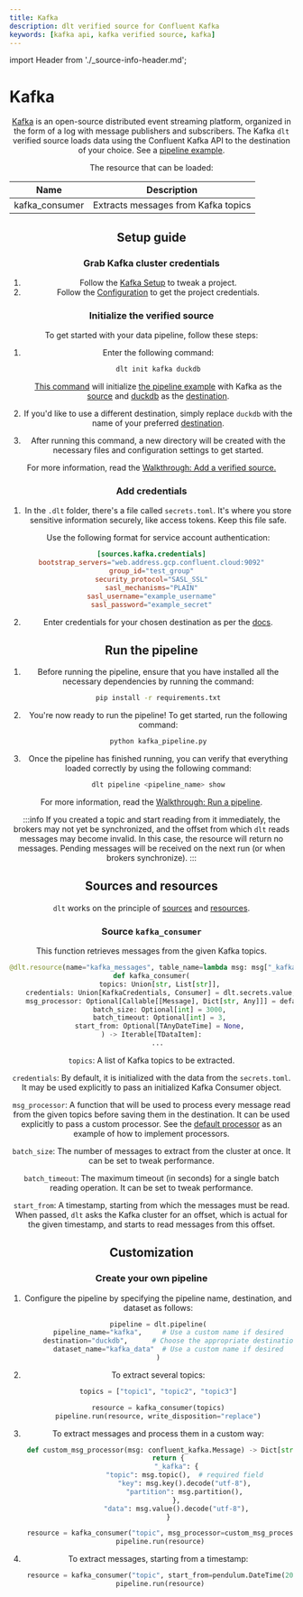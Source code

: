 ```yaml
---
title: Kafka
description: dlt verified source for Confluent Kafka
keywords: [kafka api, kafka verified source, kafka]
---
```

import Header from './_source-info-header.md';

# Kafka

<Header/>

[Kafka](https://www.confluent.io/) is an open-source distributed event streaming platform, organized
in the form of a log with message publishers and subscribers.
The Kafka `dlt` verified source loads data using the Confluent Kafka API to the destination of your choice.
See a [pipeline example](https://github.com/dlt-hub/verified-sources/blob/master/sources/kafka_pipeline.py).

The resource that can be loaded:

| Name              | Description                                |
| ----------------- |--------------------------------------------|
| kafka_consumer    | Extracts messages from Kafka topics        |

## Setup guide

### Grab Kafka cluster credentials

1. Follow the [Kafka Setup](https://developer.confluent.io/get-started/python/#kafka-setup) to tweak a
project.
2. Follow the [Configuration](https://developer.confluent.io/get-started/python/#configuration) to
get the project credentials.

### Initialize the verified source

To get started with your data pipeline, follow these steps:

1. Enter the following command:

   ```sh
   dlt init kafka duckdb
   ```

   [This command](../../reference/command-line-interface) will initialize
   [the pipeline example](https://github.com/dlt-hub/verified-sources/blob/master/sources/kafka_pipeline.py)
   with Kafka as the [source](../../general-usage/source) and [duckdb](../destinations/duckdb.md)
   as the [destination](../destinations).

2. If you'd like to use a different destination, simply replace `duckdb` with the name of your
   preferred [destination](../destinations).

3. After running this command, a new directory will be created with the necessary files and
   configuration settings to get started.

For more information, read the
[Walkthrough: Add a verified source.](../../walkthroughs/add-a-verified-source)

### Add credentials

1. In the `.dlt` folder, there's a file called `secrets.toml`. It's where you store sensitive
   information securely, like access tokens. Keep this file safe.

   Use the following format for service account authentication:

```toml
[sources.kafka.credentials]
bootstrap_servers="web.address.gcp.confluent.cloud:9092"
group_id="test_group"
security_protocol="SASL_SSL"
sasl_mechanisms="PLAIN"
sasl_username="example_username"
sasl_password="example_secret"
```

2. Enter credentials for your chosen destination as per the [docs](../destinations/).

## Run the pipeline

1. Before running the pipeline, ensure that you have installed all the necessary dependencies by
   running the command:

   ```sh
   pip install -r requirements.txt
   ```

2. You're now ready to run the pipeline! To get started, run the following command:

   ```sh
   python kafka_pipeline.py
   ```

3. Once the pipeline has finished running, you can verify that everything loaded correctly by using
   the following command:

   ```sh
   dlt pipeline <pipeline_name> show
   ```

For more information, read the [Walkthrough: Run a pipeline](../../walkthroughs/run-a-pipeline).

:::info
If you created a topic and start reading from it immediately, the brokers may not yet be synchronized, and the offset from which `dlt` reads messages may become invalid. In this case, the resource will return no messages. Pending messages will be received on the next run (or when brokers synchronize).
:::

## Sources and resources

`dlt` works on the principle of [sources](../../general-usage/source) and
[resources](../../general-usage/resource).

### Source `kafka_consumer`

This function retrieves messages from the given Kafka topics.

```py
@dlt.resource(name="kafka_messages", table_name=lambda msg: msg["_kafka"]["topic"])
def kafka_consumer(
    topics: Union[str, List[str]],
    credentials: Union[KafkaCredentials, Consumer] = dlt.secrets.value,
    msg_processor: Optional[Callable[[Message], Dict[str, Any]]] = default_msg_processor,
    batch_size: Optional[int] = 3000,
    batch_timeout: Optional[int] = 3,
    start_from: Optional[TAnyDateTime] = None,
) -> Iterable[TDataItem]:
   ...
```

`topics`: A list of Kafka topics to be extracted.

`credentials`: By default, it is initialized with the data from
the `secrets.toml`. It may be used explicitly to pass an initialized
Kafka Consumer object.

`msg_processor`: A function that will be used to process every message
read from the given topics before saving them in the destination.
It can be used explicitly to pass a custom processor. See the
[default processor](https://github.com/dlt-hub/verified-sources/blob/fe8ed7abd965d9a0ca76d100551e7b64a0b95744/sources/kafka/helpers.py#L14-L50)
as an example of how to implement processors.

`batch_size`: The number of messages to extract from the cluster
at once. It can be set to tweak performance.

`batch_timeout`: The maximum timeout (in seconds) for a single batch reading
operation. It can be set to tweak performance.

`start_from`: A timestamp, starting from which the messages must
be read. When passed, `dlt` asks the Kafka cluster for an offset,
which is actual for the given timestamp, and starts to read messages from
this offset.


## Customization

### Create your own pipeline


1. Configure the pipeline by specifying the pipeline name, destination, and dataset as follows:

   ```py
   pipeline = dlt.pipeline(
        pipeline_name="kafka",     # Use a custom name if desired
        destination="duckdb",      # Choose the appropriate destination (e.g., duckdb, redshift, post)
        dataset_name="kafka_data"  # Use a custom name if desired
   )
   ```

2. To extract several topics:

   ```py
   topics = ["topic1", "topic2", "topic3"]

   resource = kafka_consumer(topics)
   pipeline.run(resource, write_disposition="replace")
   ```

3. To extract messages and process them in a custom way:

   ```py
    def custom_msg_processor(msg: confluent_kafka.Message) -> Dict[str, Any]:
        return {
            "_kafka": {
                "topic": msg.topic(),  # required field
                "key": msg.key().decode("utf-8"),
                "partition": msg.partition(),
            },
            "data": msg.value().decode("utf-8"),
        }

    resource = kafka_consumer("topic", msg_processor=custom_msg_processor)
    pipeline.run(resource)
   ```

4. To extract messages, starting from a timestamp:

   ```py
    resource = kafka_consumer("topic", start_from=pendulum.DateTime(2023, 12, 15))
    pipeline.run(resource)
   ```


